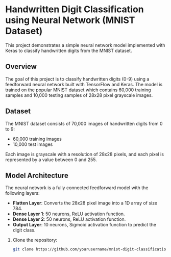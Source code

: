 # Handwritten Digit Classification using Neural Network (MNIST Dataset)

This project demonstrates a simple neural network model implemented with Keras to classify handwritten digits from the MNIST dataset.

## Overview
The goal of this project is to classify handwritten digits (0-9) using a feedforward neural network built with TensorFlow and Keras. The model is trained on the popular MNIST dataset which contains 60,000 training samples and 10,000 testing samples of 28x28 pixel grayscale images.

## Dataset
The MNIST dataset consists of 70,000 images of handwritten digits from 0 to 9:
- 60,000 training images
- 10,000 test images

Each image is grayscale with a resolution of 28x28 pixels, and each pixel is represented by a value between 0 and 255.

## Model Architecture
The neural network is a fully connected feedforward model with the following layers:

- **Flatten Layer**: Converts the 28x28 pixel image into a 1D array of size 784.
- **Dense Layer 1**: 50 neurons, ReLU activation function.
- **Dense Layer 2**: 50 neurons, ReLU activation function.
- **Output Layer**: 10 neurons, Sigmoid activation function to predict the digit class.


1. Clone the repository:
   ```bash
   git clone https://github.com/yourusername/mnist-digit-classification.git
